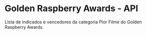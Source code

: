 # Golden Raspberry Awards - API
Lista de indicados e vencedores da categoria Pior Filme do Golden Raspberry Awards. 
